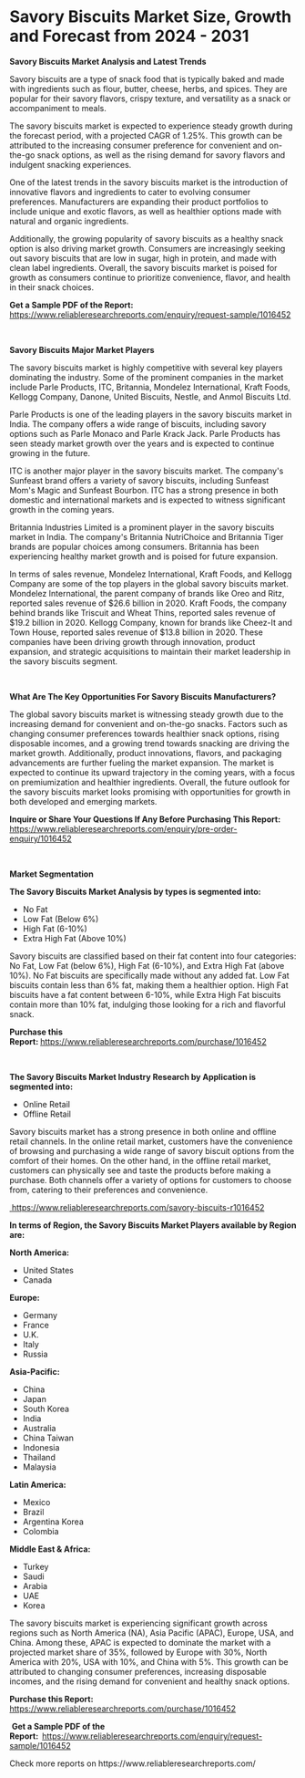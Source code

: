 <p><h1>Savory Biscuits Market Size, Growth and Forecast from 2024 - 2031</h1></p><p><strong>Savory Biscuits Market Analysis and Latest Trends</strong></p>
<p><p>Savory biscuits are a type of snack food that is typically baked and made with ingredients such as flour, butter, cheese, herbs, and spices. They are popular for their savory flavors, crispy texture, and versatility as a snack or accompaniment to meals.</p><p>The savory biscuits market is expected to experience steady growth during the forecast period, with a projected CAGR of 1.25%. This growth can be attributed to the increasing consumer preference for convenient and on-the-go snack options, as well as the rising demand for savory flavors and indulgent snacking experiences.</p><p>One of the latest trends in the savory biscuits market is the introduction of innovative flavors and ingredients to cater to evolving consumer preferences. Manufacturers are expanding their product portfolios to include unique and exotic flavors, as well as healthier options made with natural and organic ingredients.</p><p>Additionally, the growing popularity of savory biscuits as a healthy snack option is also driving market growth. Consumers are increasingly seeking out savory biscuits that are low in sugar, high in protein, and made with clean label ingredients. Overall, the savory biscuits market is poised for growth as consumers continue to prioritize convenience, flavor, and health in their snack choices.</p></p>
<p><strong>Get a Sample PDF of the Report:&nbsp;</strong> <a href="https://www.reliableresearchreports.com/enquiry/request-sample/1016452">https://www.reliableresearchreports.com/enquiry/request-sample/1016452</a></p>
<p>&nbsp;</p>
<p><strong>Savory Biscuits Major Market Players</strong></p>
<p><p>The savory biscuits market is highly competitive with several key players dominating the industry. Some of the prominent companies in the market include Parle Products, ITC, Britannia, Mondelez International, Kraft Foods, Kellogg Company, Danone, United Biscuits, Nestle, and Anmol Biscuits Ltd.</p><p>Parle Products is one of the leading players in the savory biscuits market in India. The company offers a wide range of biscuits, including savory options such as Parle Monaco and Parle Krack Jack. Parle Products has seen steady market growth over the years and is expected to continue growing in the future.</p><p>ITC is another major player in the savory biscuits market. The company's Sunfeast brand offers a variety of savory biscuits, including Sunfeast Mom's Magic and Sunfeast Bourbon. ITC has a strong presence in both domestic and international markets and is expected to witness significant growth in the coming years.</p><p>Britannia Industries Limited is a prominent player in the savory biscuits market in India. The company's Britannia NutriChoice and Britannia Tiger brands are popular choices among consumers. Britannia has been experiencing healthy market growth and is poised for future expansion.</p><p>In terms of sales revenue, Mondelez International, Kraft Foods, and Kellogg Company are some of the top players in the global savory biscuits market. Mondelez International, the parent company of brands like Oreo and Ritz, reported sales revenue of $26.6 billion in 2020. Kraft Foods, the company behind brands like Triscuit and Wheat Thins, reported sales revenue of $19.2 billion in 2020. Kellogg Company, known for brands like Cheez-It and Town House, reported sales revenue of $13.8 billion in 2020. These companies have been driving growth through innovation, product expansion, and strategic acquisitions to maintain their market leadership in the savory biscuits segment.</p></p>
<p>&nbsp;</p>
<p><strong>What Are The Key Opportunities For Savory Biscuits Manufacturers?</strong></p>
<p><p>The global savory biscuits market is witnessing steady growth due to the increasing demand for convenient and on-the-go snacks. Factors such as changing consumer preferences towards healthier snack options, rising disposable incomes, and a growing trend towards snacking are driving the market growth. Additionally, product innovations, flavors, and packaging advancements are further fueling the market expansion. The market is expected to continue its upward trajectory in the coming years, with a focus on premiumization and healthier ingredients. Overall, the future outlook for the savory biscuits market looks promising with opportunities for growth in both developed and emerging markets.</p></p>
<p><strong>Inquire or Share Your Questions If Any Before Purchasing This Report:</strong> <a href="https://www.reliableresearchreports.com/enquiry/pre-order-enquiry/1016452">https://www.reliableresearchreports.com/enquiry/pre-order-enquiry/1016452</a></p>
<p>&nbsp;</p>
<p><strong>Market Segmentation</strong></p>
<p><strong>The Savory Biscuits Market Analysis by types is segmented into:</strong></p>
<p><ul><li>No Fat</li><li>Low Fat (Below 6%)</li><li>High Fat (6-10%)</li><li>Extra High Fat (Above 10%)</li></ul></p>
<p><p>Savory biscuits are classified based on their fat content into four categories: No Fat, Low Fat (below 6%), High Fat (6-10%), and Extra High Fat (above 10%). No Fat biscuits are specifically made without any added fat. Low Fat biscuits contain less than 6% fat, making them a healthier option. High Fat biscuits have a fat content between 6-10%, while Extra High Fat biscuits contain more than 10% fat, indulging those looking for a rich and flavorful snack.</p></p>
<p><strong>Purchase this Report:&nbsp;</strong><a href="https://www.reliableresearchreports.com/purchase/1016452">https://www.reliableresearchreports.com/purchase/1016452</a></p>
<p>&nbsp;</p>
<p><strong>The Savory Biscuits Market Industry Research by Application is segmented into:</strong></p>
<p><ul><li>Online Retail</li><li>Offline Retail</li></ul></p>
<p><p>Savory biscuits market has a strong presence in both online and offline retail channels. In the online retail market, customers have the convenience of browsing and purchasing a wide range of savory biscuit options from the comfort of their homes. On the other hand, in the offline retail market, customers can physically see and taste the products before making a purchase. Both channels offer a variety of options for customers to choose from, catering to their preferences and convenience.</p></p>
<p><a href="https://www.reliableresearchreports.com/savory-biscuits-r1016452">&nbsp;https://www.reliableresearchreports.com/savory-biscuits-r1016452</a></p>
<p><strong>In terms of Region, the Savory Biscuits Market Players available by Region are:</strong></p>
<p>
    <p> <strong> North America: </strong>
        <ul>
            <li>United States</li>
            <li>Canada</li>
        </ul>
        </p> 
    <p> <strong> Europe: </strong>
        <ul>
            <li>Germany</li>
            <li>France</li>
            <li>U.K.</li>
            <li>Italy</li>
            <li>Russia</li>
        </ul>
        </p> 
    <p> <strong> Asia-Pacific: </strong>
        <ul>
            <li>China</li>
            <li>Japan</li>
            <li>South Korea</li>
            <li>India</li>
            <li>Australia</li>
            <li>China Taiwan</li>
            <li>Indonesia</li>
            <li>Thailand</li>
            <li>Malaysia</li>
        </ul>
        </p> 
    <p> <strong> Latin America: </strong>
        <ul>
            <li>Mexico</li>
            <li>Brazil</li>
            <li>Argentina Korea</li>
            <li>Colombia</li>
        </ul>
        </p> 
    <p> <strong> Middle East & Africa: </strong>
        <ul>
            <li>Turkey</li>
            <li>Saudi</li>
            <li>Arabia</li>
            <li>UAE</li>
            <li>Korea</li>
        </ul>
    </p>
    </p>
<p><p>The savory biscuits market is experiencing significant growth across regions such as North America (NA), Asia Pacific (APAC), Europe, USA, and China. Among these, APAC is expected to dominate the market with a projected market share of 35%, followed by Europe with 30%, North America with 20%, USA with 10%, and China with 5%. This growth can be attributed to changing consumer preferences, increasing disposable incomes, and the rising demand for convenient and healthy snack options.</p></p>
<p><strong>Purchase this Report: </strong><a href="https://www.reliableresearchreports.com/purchase/1016452">https://www.reliableresearchreports.com/purchase/1016452</a></p>
<p>&nbsp;<strong>Get a Sample PDF of the Report:&nbsp;&nbsp;</strong><a href="https://www.reliableresearchreports.com/enquiry/request-sample/1016452">https://www.reliableresearchreports.com/enquiry/request-sample/1016452</a></p>
<p><strong></strong></p>
<p>Check more reports on https://www.reliableresearchreports.com/</p>